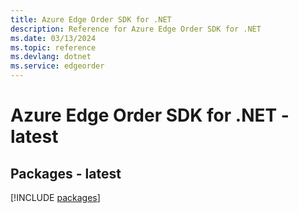 ```yaml
---
title: Azure Edge Order SDK for .NET
description: Reference for Azure Edge Order SDK for .NET
ms.date: 03/13/2024
ms.topic: reference
ms.devlang: dotnet
ms.service: edgeorder
---
```

# Azure Edge Order SDK for .NET - latest
## Packages - latest
[!INCLUDE [packages](edge-order-index.md)]